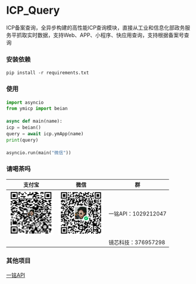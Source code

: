 # ICP_Query
ICP备案查询，全异步构建的高性能ICP查询模块，直接从工业和信息化部政务服务平抓取实时数据，支持Web、APP、小程序、快应用查询，支持根据备案号查询


### 安装依赖
``` shell
pip install -r requirements.txt
```

### 使用
``` python
import asyncio
from ymicp import beian

async def main(name):
icp = beian()
query = await icp.ymApp(name)
print(query)

asyncio.run(main("微信"))
```

### 请喝茶吗

| 支付宝                                                                                     | 微信                                                                                    | 群                |
| --------------------------------------------------------------------------------------- | ------------------------------------------------------------------------------------- | ---------------- |
| <img src="https://github.com/HG-ha/qinglong/blob/main/zfb.jpg?raw=true" title="" alt="zfb" width="120px" height="120px"> | <img title="" src="https://github.com/HG-ha/qinglong/blob/main/wx.png?raw=true" alt="wx" width="120px" height="120px"> | 一铭API：1029212047 |
|                                                                                       |                                                                                       | 镜芯科技：376957298   |



### 其他项目

[一铭API](https://api.wer.plus)
